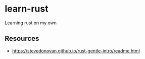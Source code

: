 # learn-rust

Learning rust on my own

## Resources

- https://stevedonovan.github.io/rust-gentle-intro/readme.html